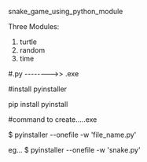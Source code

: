 snake_game_using_python_module

Three Modules:

1. turtle
2. random
3. time



#.py -------->> .exe

#install pyinstaller

pip install pyinstall



#command to create.....exe

$ pyinstaller --onefile -w 'file_name.py'

eg... $ pyinstaller --onefile -w 'snake.py'
